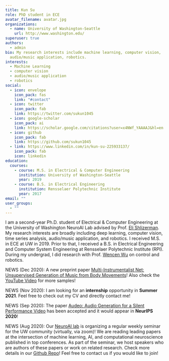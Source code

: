 ```yaml
---
title: Kun Su
role: PhD student in ECE
avatar_filename: avatar.jpg
organizations:
  - name: University of Washington-Seattle
    url: http://www.washington.edu/
superuser: true
authors:
  - admin
bio: My research interests include machine learning, computer vision,
  audio/music application, robotics.
interests:
  - Machine Learning
  - computer vision
  - audio/music application
  - robotics
social:
  - icon: envelope
    icon_pack: fas
    link: "#contact"
  - icon: twitter
    icon_pack: fab
    link: https://twitter.com/sukun1045
  - icon: google-scholar
    icon_pack: ai
    link: https://scholar.google.com/citations?user=x4NWf_YAAAAJ&hl=en
  - icon: github
    icon_pack: fab
    link: https://github.com/sukun1045
  - link: https://www.linkedin.com/in/kun-su-225933137/
    icon_pack: fab
    icon: linkedin
education:
  courses:
    - course: M.S. in Electrical & Computer Engineering
      institution: University of Washington-Seattle
      year: 2019
    - course: B.S. in Electrical Engineering
      institution: Rensselaer Polytechnic Institute
      year: 2017
email: ""
user_groups:
  - ""
---
```

I am a second-year Ph.D. student of Electrical & Computer Engineering at the University of Washington NeuroAI Lab advised by Prof. [Eli Shlizerman](http://faculty.washington.edu/shlizee/). My research interests are broadly including deep learning, computer vision, time series analysis, audio/music application, and robotics. I received M.S. in ECE at UW in 2019. Prior to that, I received a B.S. in Electrical Engineering and Computer System Engineering at Rensselaer Polytechnic Institute (RPI). During my undergrad, I did research with Prof. [Wencen Wu](https://sites.google.com/a/sjsu.edu/wencen-wu/home) on control and robotics.

NEWS (Dec 2020): A new preprint paper [Multi-Instrumentalist Net: Unsupervised Generation of Music from Body
Movements](https://arxiv.org/pdf/2012.03478.pdf)! Also check the [YouTube Video](https://www.youtube.com/watch?v=yo5OZKBbBh4) for more samples!

NEWS (Nov 2020): I am looking for an **internship** opportunity in **Summer 2021**. Feel free to check out my CV and directly contact me!

NEWS (Sep 2020): The paper [Audeo: Audio Generation for a Silent Performance Video](https://arxiv.org/pdf/2006.14348.pdf) has been accepted and it would appear in **NeurIPS 2020**!

NEWS (Aug 2020): Our [NeuroAI lab](http://faculty.washington.edu/shlizee/) is organizing a regular weekly seminar for the UW community (virtually, via zoom)! We are reading leading papers at the intersection of machine learning, AI, and computational neuroscience published in top conferences. As part of the seminar, we host speakers who are authors of these papers or work on related research. Check more details in our [Github Repo](https://github.com/shlizee/NeuroAI)! Feel free to contact us if you would like to join!
